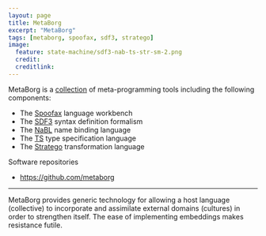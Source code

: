```yaml
---
layout: page
title: MetaBorg
excerpt: "MetaBorg"
tags: [metaborg, spoofax, sdf3, stratego]
image:
  feature: state-machine/sdf3-nab-ts-str-sm-2.png
  credit: 
  creditlink: 
---
```


MetaBorg is a [collection](#collection) of meta-programming tools including the following components:

* The [Spoofax](/spoofax/) language workbench
* The [SDF3](/sdf3) syntax definition formalism
* The [NaBL](/nabl/) name binding language
* The [TS](/ts/) type specification language
* The [Stratego](/stratego/) transformation language

Software repositories

* <https://github.com/metaborg>

<!-- [MetaBorg Software Foundation](/metaborg/foundation/) -->

---

<a anchor="#collection" />MetaBorg provides generic technology for allowing a host language (collective) to incorporate and assimilate external domains (cultures) in order to strengthen itself. The ease of implementing embeddings makes resistance futile. 
